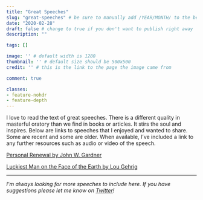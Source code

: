 ```yaml
---
title: "Great Speeches"
slug: "great-speeches" # be sure to manually add /YEAR/MONTH/ to the beginning of the slug, ie. /2020/02/
date: "2020-02-28"
draft: false # change to true if you don't want to publish right away
description: ""

tags: []

image: '' # default width is 1280
thumbnail: '' # default size should be 500x500
credit: '' # this is the link to the page the image came from 

comment: true

classes:
- feature-nohdr
- feature-depth
---
```

I love to read the text of great speeches. There is a different quality in masterful oratory than we find in books or articles. It stirs the soul and inspires. Below are links to speeches that I enjoyed and wanted to share. Some are recent and some are older. When available, I’ve included a link to any further resources such as audio or video of the speech.

<!--more-->

[Personal Renewal by John W. Gardner](https://adamtervort.com/personal-renewal-speech/)

[Luckiest Man on the Face of the Earth by Lou Gehrig](https://adamtervort.com/great-speeches/luckiest-man-speech/)

---

*I'm always looking for more speeches to include here. If you have suggestions please let me know on [Twitter](https://twitter.com/adamtervort/)!*
